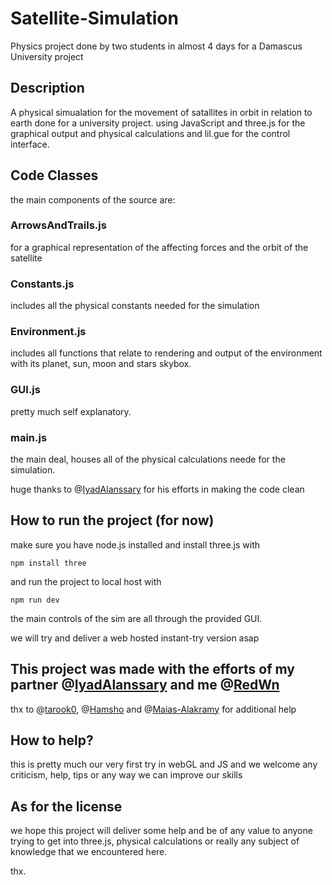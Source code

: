# Satellite-Simulation
Physics project done by two students in almost 4 days for a Damascus University project


## Description 
A physical simualation for the movement of satallites in orbit in relation to earth done for a university project.
using JavaScript and three.js for the graphical output and physical calculations and lil.gue for the control interface.


## Code Classes
the main components of the source are:

### ArrowsAndTrails.js
for a graphical representation of the affecting forces and the orbit of the satellite

### Constants.js
includes all the physical constants needed for the simulation

### Environment.js
includes all functions that relate to rendering and output of the environment with its planet, sun, moon and stars skybox.

###  GUI.js
pretty much self explanatory.

### main.js
the main deal, houses all of the physical calculations neede for the simulation.

huge thanks to @[IyadAlanssary](https://github.com/IyadAlanssary) for his efforts in making the code clean

## How to run the project (for now)
make sure you have node.js installed and install three.js with
```
npm install three
```
and run the project to local host with
```
npm run dev
```

the main controls of the sim are all through the provided GUI.


we will try and deliver a web hosted instant-try version asap

## This project was made with the efforts of my partner @[IyadAlanssary](https://github.com/IyadAlanssary) and me @[RedWn](https://github.com/RedWn)
thx to @[tarook0](https://github.com/tarook0), @[Hamsho](https://github.com/Hamsho) and @[Maias-Alakramy](https://github.com/Maias-Alakramy) for additional help

## How to help?
this is pretty much our very first try in webGL and JS and we welcome any criticism, help, tips or any way we can improve our skills

## As for the license 
we hope this project will deliver some help and be of any value to anyone trying to get into three.js, physical calculations or really any subject of knowledge that we encountered here.

thx.

